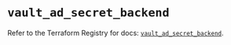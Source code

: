 # `vault_ad_secret_backend`

Refer to the Terraform Registry for docs: [`vault_ad_secret_backend`](https://registry.terraform.io/providers/hashicorp/vault/5.1.0/docs/resources/ad_secret_backend).
